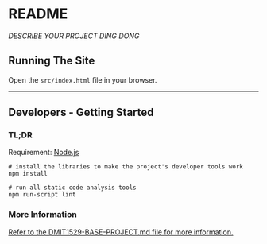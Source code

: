 # README

_DESCRIBE YOUR PROJECT DING DONG_

## Running The Site

Open the `src/index.html` file in your browser.

---

## Developers - Getting Started

### TL;DR

Requirement: [Node.js](https://nodejs.org/)

```shell
# install the libraries to make the project's developer tools work
npm install

# run all static code analysis tools
npm run-script lint
```

### More Information

[Refer to the DMIT1529-BASE-PROJECT.md file for more information.](./DMIT1529-BASE-PROJECT.md)
